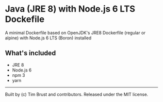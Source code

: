 # Java (JRE 8) with Node.js 6 LTS Dockefile

A minimal Dockerfile based on OpenJDK's JRE8 Dockerfile (regular or alpine) with Node.js 6 LTS (Boron) installed

## What's included

* JRE 8
* Node.js 6
* npm 3
* yarn

---
Built by (c) Tim Brust and contributors. Released under the MIT license.
